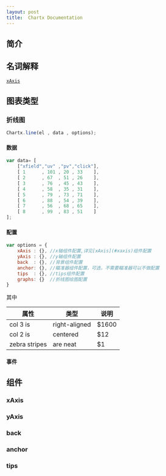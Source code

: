 ```yaml
---
layout: post
title:  Chartx Documentation 
---
```


## 简介

## 名词解释

<code>[xAxis](#xaxis)</code>

## 图表类型

### 折线图

```js
Chartx.line(el , data , options);
```

#### 数据

```js
var data= [
    ["xfield","uv" ,"pv","click"],
    [ 1      , 101 , 20 , 33    ],
    [ 2      , 67  , 51 , 26    ],
    [ 3      , 76  , 45 , 43    ],
    [ 4      , 58  , 35 , 31    ],
    [ 5      , 79  , 73 , 71    ],
    [ 6      , 88  , 54 , 39    ],
    [ 7      , 56  , 68 , 65    ],
    [ 8      , 99  , 83 , 51    ]
];
```

#### 配置

```js
var options = {
    xAxis : {}, //x轴组件配置,详见[xAxis](#xaxis)组件配置
    yAxis : {}, //y轴组件配置
    back  : {}, //背景组件配置
    anchor: {}, //瞄准器组件配置，可选，不需要瞄准器可以不做配置
    tips  : {}, //tips组件配置
    graphs: {}  //折线图绘图配置
}
```

其中



| 属性          | 类型          | 说明  |
| ------------- | ------------- | ----- |
| col 3 is      | right-aligned | $1600 |
| col 2 is      | centered      |   $12 |
| zebra stripes | are neat      |    $1 |

#### 事件

## 组件

### xAxis

### yAxis

### back

### anchor

### tips



